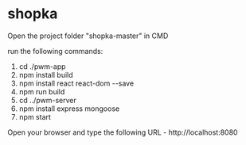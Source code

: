 # shopka

Open the project folder "shopka-master" in CMD

run the following commands:

1. cd ./pwm-app
2. npm install build
3. npm install react react-dom --save
4. npm run build
5. cd ../pwm-server
6. npm install express mongoose
7. npm start

Open your browser and type the following URL - http://localhost:8080
